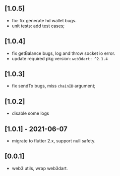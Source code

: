 ## [1.0.5]

- fix: fix generate hd wallet bugs.
- unit tests: add test cases;

## [1.0.4]

- fix getBalance bugs, log and throw socket io error.
- update required pkg version:  `web3dart: ^2.1.4`

## [1.0.3]

- fix sendTx bugs, miss `chainID` argument;

## [1.0.2]

- disable some logs

## [1.0.1] - 2021-06-07

- migrate to flutter 2.x, support null safety.


## [0.0.1]

- web3 utils, wrap web3dart.
